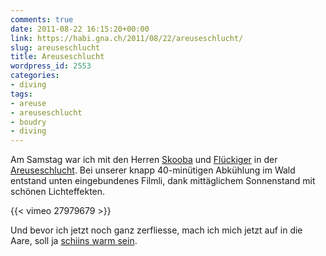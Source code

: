 ```yaml
---
comments: true
date: 2011-08-22 16:15:20+00:00
link: https://habi.gna.ch/2011/08/22/areuseschlucht/
slug: areuseschlucht
title: Areuseschlucht
wordpress_id: 2553
categories:
- diving
tags:
- areuse
- areuseschlucht
- boudry
- diving
---
```


Am Samstag war ich mit den Herren [Skooba](http://www.skooba.com/) und [Flückiger](http://dck.ch/das-schulungs-und-eventteam/88-pesche-flueckiger.html) in der [Areuseschlucht](http://www.boudry-historique.net/page198.html). Bei unserer knapp 40-minütigen Abkühlung im Wald entstand unten eingebundenes Filmli, dank mittäglichem Sonnenstand mit schönen Lichteffekten.

{{< vimeo 27979679 >}}

Und bevor ich jetzt noch ganz zerfliesse, mach ich mich jetzt auf in die Aare, soll ja [schiins warm sein](http://aare.skooba.com/).
